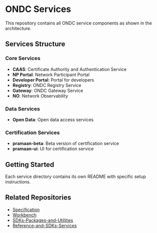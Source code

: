 # ONDC Services

This repository contains all ONDC service components as shown in the architecture.

## Services Structure

### Core Services
- **CAAS**: Certificate Authority and Authentication Service
- **NP Portal**: Network Participant Portal
- **Developer Portal**: Portal for developers
- **Registry**: ONDC Registry Service
- **Gateway**: ONDC Gateway Service
- **NO**: Network Observability

### Data Services
- **Open Data**: Open data access services

### Certification Services
- **pramaan-beta**: Beta version of certification service
- **pramaan-ui**: UI for certification service

## Getting Started

Each service directory contains its own README with specific setup instructions.

## Related Repositories
- [Specification](https://github.com/nmonga26/Specification)
- [Workbench](https://github.com/nmonga26/Workbench)
- [SDKs-Packages-and-Utilities](https://github.com/nmonga26/SDKs-Packages-and-Utilities)
- [Reference-and-SDKs-Services](https://github.com/nmonga26/Reference-and-SDKs-Services)
